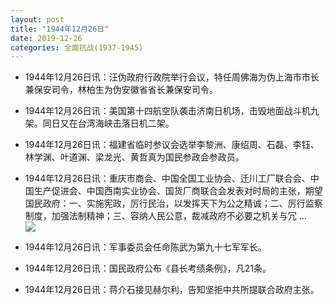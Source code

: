 ```yaml
---
layout: post
title: "1944年12月26日"
date: 2019-12-26
categories: 全面抗战(1937-1945)
---
```


<meta name="referrer" content="no-referrer" />

- 1944年12月26日讯：汪伪政府行政院举行会议，特任周佛海为伪上海市市长兼保安司令，林柏生为伪安徽省省长兼保安司令。 

- 1944年12月26日讯：美国第十四航空队袭击济南日机场，击毁地面战斗机九架。同日又在台湾海峡击落日机二架。 

- 1944年12月26日讯：福建省临时参议会选举李黎洲、康绍周、石磊、李钰、林学渊、叶道渊、梁龙光、黄哲真为国民参政会参政员。 

- 1944年12月26日讯：重庆市商会、中国全国工业协会、迁川工厂联合会、中国生产促进会、中国西南实业协会、国货厂商联合会发表对时局的主张，期望国民政府：一、实施宪政，厉行民治，以发挥天下为公之精诚；二、厉行监察制度，加强法制精神；三、容纳人民公意，裁减政府不必要之机关与冗 ... <br/><img src="https://wx2.sinaimg.cn/large/aca367d8ly1gaaa3mqi2dj20c80aywek.jpg" />

- 1944年12月26日讯：军事委员会任命陈武为第九十七军军长。 

- 1944年12月26日讯：国民政府公布《县长考绩条例》，凡21条。 

- 1944年12月26日讯：蒋介石接见赫尔利，告知坚拒中共所提联合政府主张。 


